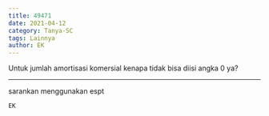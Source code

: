 ```yaml
---
title: 49471
date: 2021-04-12
category: Tanya-SC
tags: Lainnya
author: EK
---
```


Untuk jumlah amortisasi komersial kenapa tidak bisa diisi angka 0 ya?

---

sarankan menggunakan espt

`EK`
